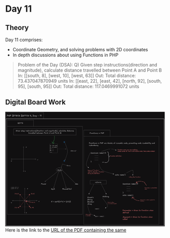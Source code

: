 # Day 11

## Theory
Day 11 comprises: 
- Coordinate Geometry, and solving problems with 2D coordinates
- In depth discussions about using Functions in PHP

> Problem of the Day (DSA):
> Q) Given step instructions(direction and magnitude), calculate distance travelled between Point A and Point B
> In: [[south, 8], [west, 10], [west, 63]]
> Out: Total distance: 73.437047870949 units
> In: [[east, 22], [east, 42], [north, 92], [south, 95], [south, 95]]
> Out: Total distance: 117.0469991072 units

## Digital Board Work
![Day 11 Boardwork](../docs/images/Day%2011/Day11_docs.excalidraw.png)
Here is the link to the [URL of the PDF containing the same](../docs/pdfs/Day%2011/Day11_docs.pdf)
